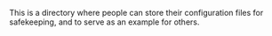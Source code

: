 This is a directory where people can store their configuration files for safekeeping, and to serve as an example for others.
